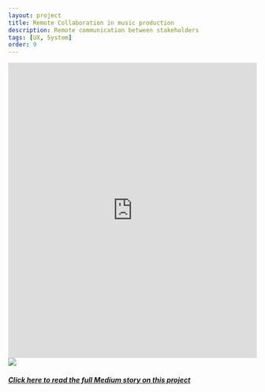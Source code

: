 ```yaml
---
layout: project
title: Remote Collaboration in music production
description: Remote communication between stakeholders
tags: [UX, System]
order: 9
---
```


<div class="w-100">
  <iframe width="100%" height="600px" src="https://www.youtube.com/embed/9urDDb7SXWo?rel=0" frameborder="0" allow="accelerometer; autoplay; clipboard-write; encrypted-media; gyroscope; picture-in-picture" allowfullscreen></iframe>
  <img class="w-100" src="/assets/{{page.url}}/assets/images/main.png" />
  <div class="text-center py-5 bg-dark-grey">
    <a href="https://medium.com/students-nidblr/collaboration-in-music-production-a-design-research-analysis-case-study-ccb93de0c9bb" target="_blank" class="white project-link">
      <h5 class="py-3">Click here to read the full Medium story on this project</h5>
    </a>
  </div>
</div>
